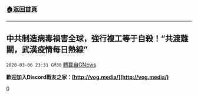 ###  [:house:返回首頁](https://github.com/ourhimalayas/txt)
---

## 中共制造病毒禍害全球，強行複工等于自殺！“共渡難關，武漢疫情每日熱線”
`2020-03-06 23:31 GM30` [轉載自GNews](https://gnews.org/zh-hant/132618/)

**歡迎加入Discord戰友之家：[http://vog.media/](http://vog.media/)**

0
